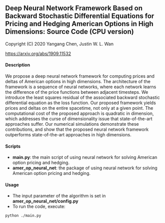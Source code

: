 ## Deep Neural Network Framework Based on Backward Stochastic Differential Equations for Pricing and Hedging American Options in High Dimensions: Source Code (CPU version)

Copyright (C) 2020 Yangang Chen, Justin W. L. Wan

https://arxiv.org/abs/1909.11532

#### Description

We propose a deep neural network framework for computing prices and deltas of American options in high dimensions. The architecture of the framework is a sequence of neural networks, where each network learns the difference of the price functions between adjacent timesteps. We introduce the least squares residual of the associated backward stochastic differential equation as the loss function. Our proposed framework yields prices and deltas on the entire spacetime, not only at a given point. The computational cost of the proposed approach is quadratic in dimension, which addresses the curse of dimensionality issue that state-of-the-art approaches suffer. Our numerical simulations demonstrate these contributions, and show that the proposed neural network framework outperforms state-of-the-art approaches in high dimensions.

#### Scripts

* **main.py**: the main script of using neural network for solving American option pricing and hedging.
* **amer_op_neural_net**: the package of using neural network for solving American option pricing and hedging.

#### Usage

* The input parameter of the algorithm is set in **amer_op_neural_net/config.py**
* To run the code, execute:

```
python ./main.py
```

